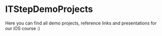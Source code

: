# ITStepDemoProjects

Here you can find all demo projects, reference links and presentations for our iOS course :)
